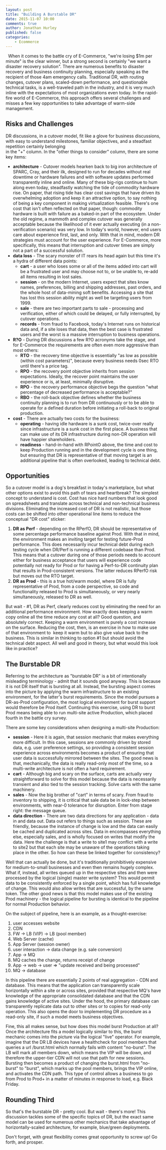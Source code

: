 ```yaml
---
layout: post
title: "Building A Burstable DR"
date: 2015-11-07 10:00
comments: true
author: Jonathan Hurley
published: false
categories:
    - Ecommerce
--- 
```


 
When it comes to the battle cry of E-Commerce, "we're losing $1m per minute" is the clear 
winner, but a strong second is certainly "we want a disaster recovery solution". There are 
numerous benefits to disaster recovery and business continuity planning, especially 
speaking as the recipient of those 4am emergency calls. Traditional DR, with routing 
changes, cutover plans, scaled-down performance, and questionable technical tasks, is a 
well-traveled path in the industry, and it is very much inline with the expectations of 
most organizations even today. In the rapid-fire world of E-Commerce, this approach offers 
several challenges and misses a few key opportunities to take advantage of warm-side 
management.

<!-- more -->

Risks and Challenges
--------------------

DR discussions, in a cutover model, fit like a glove for business discussions, with easy to 
understand milestones, familiar objectives, and a steadfast repetition certainly belonging  
in the "+" column. In the "other things to consider" column, there are some key items:

* **architecture** - Cutover models hearken back to big iron architecture of SPARC, Cray, and 
   their ilk, designed to run for decades without real downtime or hardware failures and 
   with software updates performed transparently inline and online. Many of these big-rigs 
   continue to hum along even today, steadfastly watching the tide of commodity hardware 
   rise. On paper, that rising tide has clear cost savings that have driven its 
   overwhelming adoption and keep it an attractive option, to say nothing of being a key 
   component in making virtualization feasible. There's one cost that isn't often reflected 
   on that paper, though: commodity hardware is built with failure as a baked-in part of 
   the ecosystem. Under the old regime, a mammoth and complex cutover was generally 
   acceptable because the likelihood of it ever actually executing (in a non-verification 
   scenario) was very low. In today's world, however, end users care about experience 
   first, last, and only. With that in mind, modern DR strategies must account for the 
   user experience. For E-Commerce, more specifically, this means that interruption and 
   cutover times are simply not a part of a successful solution.
* **data loss** - The scary monster of IT rears its head again but this time it's a hydra of 
   different data points:
   * **cart** - a user who loses some or all of the items added into cart will be a frustrated 
      user and may choose not to, or be unable to, re-add all items resulting in lost sales.
   * **session** - on the modern Internet, users expect that sites know names, preferences, 
      billing and shipping addresses, past orders, and the whole host of data-mining soft 
      benefits. Accessing a site that has lost this session ability might as well be 
      targeting users from 1999.
   * **sale** - there are two important parts to sale - processing and verification, either of 
      which could be delayed, or fully interrupted, by cutover operations.
   * **records** - from fraud to Facebook, today's Internet runs on historical data and, if a 
      site loses that data, then the best case is frustrated users and the worst is a 
      massive interruption to business operations.
* **R?O** - During DR discussions a few R?O acronyms take the stage, and for E-Commerce the 
   requirements are often even more aggressive than most others:
   * **RTO** - the recovery time objective is essentially "as low as possible (within cost 
      parameters)", because every business needs 0sec RTO until there's a price tag.
   * **RPO** - the recovery point objective inherits from session expectations. Ideally, the 
      recover point maintains the user experience or is, at least, minimally disruptive.
   * **RPO** - the recovery performance objective begs the question "what percentage of 
      decreased performance is acceptable?"
   * **RBO** - the roll-back objective defines whether the business continuity planning is to 
      run from DR continuously or to be able to operate for a defined duration before 
      initiating a roll-back to original production.
* **cost** - There are actually two costs for the business:
   * **operating** - having idle hardware is a sunk cost, twice-over really since 
      infrastructure is a sunk cost in the first place. A business that can make use of 
      its DR infrastructure during non-DR operation will have happier shareholders.
   * **readiness** - hand-in-hand with RPointO above, the time and cost to keep Production 
      running and in the development cycle is one thing, but ensuring that DR is 
      representative of that moving target is an additional pipeline that is often 
      overlooked, leading to technical debt.

Opportunities
-------------

So a cutover model is a dog's breakfast in today's marketplace, but what other options 
exist to avoid this path of tears and heartbreak? The simplest concept to understand is 
cost.  Cost has nice hard numbers that look good on spreadsheets and translate across 
technical and non-technical business divisions. Eliminating the increased cost of DR is not 
realistic, but those costs can be shifted into other operational line items to reduce the 
conceptual "DR cost" sticker:

1. **DR as Perf** - depending on the RPerfO, DR should be representative of some percentage 
   performance baseline against Prod. With that in mind, the environment makes an inviting 
   target for testing future-Prod performance. This does necessarily incur technical debt 
   during each testing cycle when DR/Perf is running a different codebase than Prod. This 
   means that a cutover during one of those periods needs to account either for business 
   acceptance that users will experience code potentially not ready for Prod or for having 
   a Perf-to-DR continuity plan that results in Prod-consistent versions. The latter reduces 
   RPerfO risk but moves out the RTO target.
1. **DR as Prod** - this is a true hot/warm model, where DR is fully representative of Prod, 
   from a code perspective, so code and functionality released to Prod is simultaneously,
   or very nearly simultaneously, released to DR as well.

But wait - #1, DR as Perf, clearly reduces cost by eliminating the need for an additional 
performance environment. How exactly does keeping a warm copy online all the time reduce 
any cost at all? Good question, and absolutely correct. Keeping a warm environment is purely 
a cost increase on the surface. Reducing the cost, then, is an exercise in how to make use 
of that environment to  keep it warm but to also give value back to the business. This is 
similar in thinking to option #1 but should avoid the technical debt aspect. All well and 
good in theory, but what would this look like in practice?

The Burstable DR
----------------

Referring to the architecture as "burstable DR" is a bit of intentionally misleading 
terminology - admit that it sounds good anyway. This is because it is not DR itself that is 
bursting at all. Instead, the bursting aspect comes into the picture by applying the warm 
infrastructure to an existing environment, for the latter's burst requirements. Since the 
model pursues a DR-as-Prod configuration, the most logical environment for burst support 
would therefore be Prod itself. Continuing this exercise, using DR to burst Prod means 
being able to run multi-site active Production, which placed fourth in the battle cry 
survey.

There are some key considerations when designing a multi-site Production:

* **session** - Here it is again, that session mechanic that makes everything more difficult. 
  In this case, sessions are commonly driven by stored data, e.g. user preference settings, 
  so providing a consistent session experience across environments becomes a product of 
  ensuring that user data is successfully mirrored between the sites. The good news is that, 
  mechanically, the data is really read-only most of the time, so a multi-write architecture 
  is not often a hard requirement.
* **cart** - Although big and scary on the surface, carts are actually very straightforward to 
  solve for this model because the data is necessarily transient and also tied to the 
  session tracking. Solve carts with the same machinery.
* **sales** - Now the big brother of "cart" in terms of scary. From fraud to inventory to 
  shipping, it is critical that sale data be in lock-step between environments, with near-0 
  tolerance for disruption. Enter from stage right: the message queue.
* **data direction** - There are two data directions for any application - data in and data out. Data out refers 
  to things such as session. These are friendly, because the instance of change is low and 
  the data can easily be cached and duplicated across sites. Data in encompasses everything 
  else, especially sales, and is wholly focused on writes that modify the data. Here the 
  challenge is that a write to site1 may conflict with a write to site2 but that each site 
  may be unaware of the operations taking place in the other. So how can these be linked 
  together for consistency?

Well that can actually be done, but it's traditionally prohibitively expensive for 
medium-to-small businesses and even then remains hugely complex. What if, instead, all 
writes queued up in the respective sites and then were processed by the logical (single) 
master write system? This would permit data to be consistently enforced by a single point, 
which has full knowledge of change.  This would also allow writes that are successful, by 
the same token. The other good news is that this model makes use of the existing Prod 
machinery - the logical pipeline for bursting is identical to the pipeline for normal 
Production behavior.

On the subject of pipeline, here is an example, as a thought-exercise:

1. user accesses website
1. CDN
1. FW -> LB (VIP) -> LB (pool member)
1. Web Server (cache)
1. App Server (session owner)
1. user interaction -> data change (e.g. sale conversion)
1. App -> MQ
1. MQ caches the change, returns receipt of change
1. App -> web -> user => "update received and being processed"
1. <back-end> MQ -> database

In this pipeline there are essentially 2 points of real aggregation - CDN and database. 
This means that the application can transparently scale horizontally within a site or 
across sites, provided that respective MQ's have knowledge of the appropriate consolidated 
database and that the CDN gains knowledge of active sites. Under the hood, the primary 
database can transparently replicate data out to other sites or to copies for read-only 
operation. This also opens the door to implementing DR procedure as a read-only site, if 
such a model meets business objectives.

Fine, this all makes sense, but how does this model burst Production at all? Once the 
architecture fits a model logically similar to this, the burst mechanic comes into the 
picture via the logical "live" operator. For example, imagine that the DR LB devices have 
a healthcheck for pool members that queries a url <site>/burst.html which normally fails 
with content "no-burst". The LB will mark all members down, which means the VIP will be down, 
and therefore the upper-tier CDN will not use that path for new sessions. Bursting then 
becomes a product of changing the burst.html from "no-burst" to "burst", which marks up the 
pool members, brings the VIP online, and activates the CDN path. This type of control allows 
a business to go from Prod to Prod+ in a matter of minutes in response to load, e.g. Black 
Friday.

Rounding Third
--------------

So that's the burstable DR - pretty cool. But wait - there's more! This discussion tackles 
some of the specific topics of DR, but the exact same model can be used for numerous other 
mechanics that take advantage of horizontally-scaled architecture, for example, blue/green 
deployments.

Don't forget, with great flexibility comes great opportunity to screw up! Go forth, and prosper.